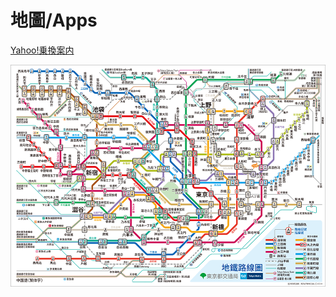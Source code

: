 # 地圖/Apps

[‎Yahoo!乗換案内](https://apps.apple.com/jp/app/yahoo-乗換案内/id291676451)

![Untitled](Untitled%201.png)